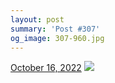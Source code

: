 ```yaml
---
layout: post
summary: 'Post #307'
og_image: 307-960.jpg
---
```


<p>
  <time>
    <a href="/307">October 16, 2022</a>
  </time>
  <a href="/307">
    <img src="{{ site.assets_url }}/307-480.jpg" srcset="{{ site.assets_url }}/307-240.jpg 240w, {{ site.assets_url }}/307-480.jpg 480w, {{ site.assets_url }}/307-720.jpg 720w, {{ site.assets_url }}/307-960.jpg 960w" sizes="(min-width: 700px) 50vw, calc(100vw - 2rem)" />
  </a>
</p>
